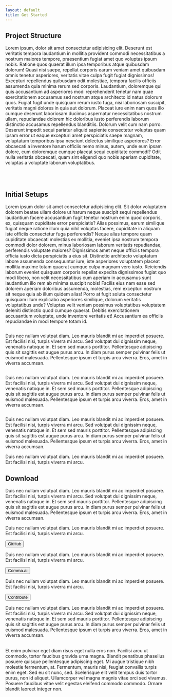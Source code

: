 ```yaml
---
layout: default
title: Get Started
---
```


<h2>Project Structure</h2>
<p>Lorem ipsum, dolor sit amet consectetur adipisicing elit. Deserunt est veritatis tempora laudantium in mollitia
    provident commodi necessitatibus a nostrum maiores tempore, praesentium fugiat amet quo voluptas ipsum nobis.
    Ratione quos quaerat illum ipsa temporibus atque quibusdam dolorum! Quasi nisi saepe, repellat corporis earum veniam
    amet quibusdam omnis tenetur asperiores, veritatis vitae culpa fugit fugiat dignissimos! Excepturi repellendus
    quibusdam odit molestiae, tempora facilis officiis assumenda quia minima rerum sed corporis. Laudantium, doloremque
    qui quis accusantium ad asperiores modi reprehenderit tenetur nam quae exercitationem accusamus sed nostrum atque
    architecto id natus dolorum quos. Fugiat fugit unde quisquam rerum iusto fuga, nisi laboriosam suscipit, veritatis
    magni dolores in quia aut dolorum. Placeat iure enim nam quos illo cumque deserunt laboriosam ducimus aspernatur
    necessitatibus nostrum ullam, repudiandae dolorem hic doloribus iusto perferendis laborum distinctio accusamus
    repellendus blanditiis. Dolorum velit cum nam porro. Deserunt impedit sequi pariatur aliquid sapiente consectetur
    voluptas quam ipsam error ut eaque excepturi amet perspiciatis saepe magnam, voluptatum temporibus ipsa nesciunt
    delectus similique asperiores? Error obcaecati a inventore harum officiis nemo minus, autem, unde eum ipsam dolore,
    cum doloremque cumque placeat sequi cupiditate commodi? Odit nulla veritatis obcaecati, quam sint eligendi quo nobis
    aperiam cupiditate, voluptas a voluptate laborum voluptatibus.</p>
<br><br>


<h2>Initial Setups</h2>
<p class="mb-12">Lorem ipsum dolor sit amet consectetur adipisicing elit. Sit dolor voluptatem dolorem beatae ullam
    dolore ut harum
    neque suscipit sequi repellendus laudantium facere accusantium fugit tenetur nostrum enim quod corporis, ex,
    quisquam cupiditate error perspiciatis? Alias possimus, earum similique fugiat neque ratione illum quia nihil
    voluptas facere, cupiditate in aliquam iste officiis consectetur fuga perferendis? Neque alias tempore quam
    cupiditate obcaecati molestias ex mollitia, eveniet ipsa nostrum tempora commodi dolor dolorem, minus laboriosam
    laborum veritatis repudiandae, perferendis voluptate maiores? Dignissimos amet neque officiis tempora officia iusto
    dicta perspiciatis a eius sit. Distinctio architecto voluptatum labore assumenda consequuntur iure, iste asperiores
    voluptatem placeat mollitia maxime totam quaerat cumque culpa magnam vero iusto. Reiciendis laborum eveniet quisquam
    corporis repellat expedita dignissimos fugiat quo modi libero, non velit necessitatibus cum aperiam in accusamus
    sunt laudantium illo rem ab minima suscipit nobis! Facilis eius nam esse sed dolorem aperiam doloribus assumenda,
    molestias, rem excepturi nostrum sit neque quia ab illum quidem alias! Porro at fugit soluta consectetur quisquam
    illum explicabo asperiores similique, dolorum veritatis voluptatibus unde? Voluptas velit veniam possimus
    voluptatibus voluptatem deleniti distinctio quod cumque quaerat. Debitis exercitationem accusantium voluptate, unde
    inventore veritatis et! Accusantium ea officiis repudiandae in modi tempore totam id.</p>

<div class="grid lg:grid-cols-2 gap-4 mb-6">
    <picture>
        <source srcset="" type="image/webp">
        <source srcset="assets/img/explanation-models.png" type="image/png">
        <img src="" alt="">
    </picture>
    <p>Duis nec nullam volutpat diam. Leo mauris blandit mi ac imperdiet posuere. Est facilisi nisi, turpis viverra mi
        arcu. Sed volutpat dui dignissim neque, venenatis natoque in. Et sem sed mauris porttitor. Pellentesque
        adipiscing quis sit sagittis est augue purus arcu. In diam purus semper pulvinar felis ut euismod malesuada.
        Pellentesque ipsum et turpis arcu viverra. Eros, amet in viverra accumsan.</p>
</div>

<div class="grid lg:grid-cols-2 gap-4 mb-6">
    <picture>
        <source srcset="" type="image/webp">
        <source srcset="assets/img/explanation-models.png" type="image/png">
        <img src="" alt="">
    </picture>
    <p>Duis nec nullam volutpat diam. Leo mauris blandit mi ac imperdiet posuere. Est facilisi nisi, turpis viverra mi
        arcu. Sed volutpat dui dignissim neque, venenatis natoque in. Et sem sed mauris porttitor. Pellentesque
        adipiscing quis sit sagittis est augue purus arcu. In diam purus semper pulvinar felis ut euismod malesuada.
        Pellentesque ipsum et turpis arcu viverra. Eros, amet in viverra accumsan.</p>
</div>

<div class="grid lg:grid-cols-2 gap-4 mb-6">
    <picture>
        <source srcset="" type="image/webp">
        <source srcset="assets/img/explanation-models.png" type="image/png">
        <img src="" alt="">
    </picture>
    <p>Duis nec nullam volutpat diam. Leo mauris blandit mi ac imperdiet posuere. Est facilisi nisi, turpis viverra mi
        arcu. Sed volutpat dui dignissim neque, venenatis natoque in. Et sem sed mauris porttitor. Pellentesque
        adipiscing quis sit sagittis est augue purus arcu. In diam purus semper pulvinar felis ut euismod malesuada.
        Pellentesque ipsum et turpis arcu viverra. Eros, amet in viverra accumsan.</p>
</div>

<p class="mb-12">Duis nec nullam volutpat diam. Leo mauris blandit mi ac imperdiet posuere. Est facilisi nisi, turpis
    viverra mi arcu.</p>

<h2>Download</h2>
<p class="mb-12">Duis nec nullam volutpat diam. Leo mauris blandit mi ac imperdiet posuere. Est facilisi nisi, turpis
    viverra mi arcu.
    Sed volutpat dui dignissim neque, venenatis natoque in. Et sem sed mauris porttitor. Pellentesque adipiscing quis
    sit sagittis est augue purus arcu. In diam purus semper pulvinar felis ut euismod malesuada. Pellentesque ipsum et
    turpis arcu viverra. Eros, amet in viverra accumsan.</p>

<div class="justify-center md:justify-start flex flex-wrap md:flex-nowrap mb-6 md:space-y-0 space-x-4 space-y-4 space-x-reverse">
    <p>Duis nec nullam volutpat diam. Leo mauris blandit mi ac imperdiet posuere. Est facilisi nisi, turpis viverra mi
        arcu.</p>
    <button class="btn btn--black">GitHub</button>
</div>

<div class="justify-center dm:justify-start flex flex-wrap md:flex-nowrap mb-6 md:space-y-0 space-x-4 space-y-4 space-x-reverse">
    <p>Duis nec nullam volutpat diam. Leo mauris blandit mi ac imperdiet posuere. Est facilisi nisi, turpis viverra mi
        arcu.</p>
    <button class="btn btn--black">Comma.ai</button>
</div>

<div class="justify-center md:justify-start flex flex-wrap md:flex-nowrap mb-12 md:space-y-0 space-x-4 space-y-4 space-x-reverse">
    <p>Duis nec nullam volutpat diam. Leo mauris blandit mi ac imperdiet posuere. Est facilisi nisi, turpis viverra mi
        arcu.</p>
    <button class="btn btn--orange">Contribute</button>
</div>

<p>Duis nec nullam volutpat diam. Leo mauris blandit mi ac imperdiet posuere. Est facilisi nisi, turpis viverra mi arcu.
    Sed volutpat dui dignissim neque, venenatis natoque in. Et sem sed mauris porttitor. Pellentesque adipiscing quis
    sit sagittis est augue purus arcu. In diam purus semper pulvinar felis ut euismod malesuada. Pellentesque ipsum et
    turpis arcu viverra. Eros, amet in viverra accumsan.<br><br>
</p>
<p>Et enim pulvinar eget diam risus eget nulla eros non. Facilisi arcu ut commodo, tortor faucibus gravida urna magna.
    Blandit penatibus phasellus posuere quisque pellentesque adipiscing eget. Mi augue tristique nibh molestie
    fermentum, at. Fermentum, mauris nisi, feugiat convallis turpis enim eget. Sed eu sit nunc, sed. Scelerisque elit
    velit tempus duis tortor purus, non id aliquet. Ullamcorper vel magna magnis vitae orci sed vivamus. Posuere
    faucibus vitae velit egestas eleifend commodo commodo. Ornare blandit laoreet integer non.
</p>